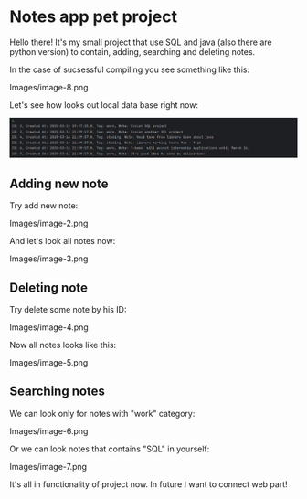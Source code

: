 # Notes app pet project

Hello there! It's my small project that use SQL and java (also there are python version) to contain, adding, searching and deleting notes.

In the case of sucsessful compiling you see something like this:

Images/image-8.png

Let's see how looks out local data base right now:

![Images/image-9.png](image-9.png)


## Adding new note

Try add new note:

Images/image-2.png

And let's look all notes now:

Images/image-3.png


## Deleting note

Try delete some note by his ID:

Images/image-4.png

Now all notes looks like this:

Images/image-5.png


## Searching notes

We can look only for notes with "work" category:

Images/image-6.png

Or we can look notes that contains "SQL" in yourself:

Images/image-7.png


It's all in functionality of project now. In future I want to connect web part!